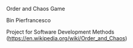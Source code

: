 Order and Chaos Game 

Bin Pierfrancesco 

Project for Software Development Methods
(https://en.wikipedia.org/wiki/Order_and_Chaos)
